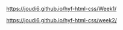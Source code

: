 https://joudi6.github.io/hyf-html-css/Week1/

https://joudi6.github.io/hyf-html-css/week2/


        
